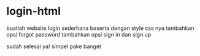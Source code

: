# login-html
buatlah website login sederhana beserta dengan style css nya
tambahkan opsi forgot password
tambahkan opsi sign in dan sign up

sudah selesai ya! simpel pake banget

